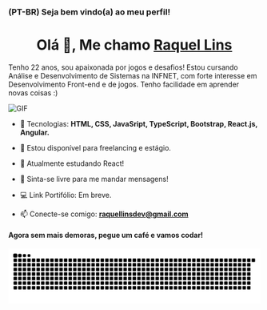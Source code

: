 
### (PT-BR) Seja bem vindo(a) ao meu perfil! 

<h1 align="center">Olá 👋, Me chamo <a href="https://github.com/kelldm?tab=repositories/" target="blank">
Raquel Lins</a></h1>

Tenho 22 anos, sou apaixonada por jogos e desafios! Estou cursando Análise e Desenvolvimento de Sistemas na INFNET, com forte interesse em Desenvolvimento Front-end e de jogos. Tenho facilidade em aprender novas coisas :)

<a target="_blank" align="center">
  <img height="250" width="250" alt="GIF" src="https://media.giphy.com/media/S9oNGC1E42VT2JRysv/giphy.gif">
</a>

- 🚩 Tecnologias: **HTML, CSS, JavaSript, TypeScript, Bootstrap, React.js, Angular.**

- 🤝 Estou disponível para freelancing e estágio.

- 🌱 Atualmente estudando React!

- 💬  Sinta-se livre para me mandar mensagens!

- 💻 Link Portifólio: Em breve.

- 📫 Conecte-se comigo: **raquellinsdev@gmail.com**



#### **Agora sem mais demoras, pegue um café e vamos codar!**



 
  ![Snake animation](https://github.com/kelldm/kelldm/blob/output/github-contribution-grid-snake.svg)
 
 
  ##
 

